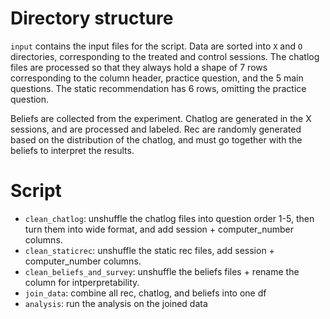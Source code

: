 # Directory structure
`input` contains the input files for the script. Data are sorted into `X` and `O` directories, corresponding to the treated and control sessions. The chatlog files are processed so that they always hold a shape of 7 rows corresponding to the column header, practice question, and the 5 main questions. The static recommendation has 6 rows, omitting the practice question.  

Beliefs are collected from the experiment. Chatlog are generated in the X sessions, and are processed and labeled. Rec are randomly generated based on the distribution of the chatlog, and must go together with the beliefs to interpret the results.


# Script
- `clean_chatlog`: unshuffle the chatlog files into question order 1-5, then turn them into wide format, and add session + computer_number columns.
- `clean_staticrec`: unshuffle the static rec files, add session + computer_number columns. 
- `clean_beliefs_and_survey`: unshuffle the beliefs files + rename the column for intperpretability.
- `join_data`: combine all rec, chatlog, and beliefs into one df
- `analysis`: run the analysis on the joined data